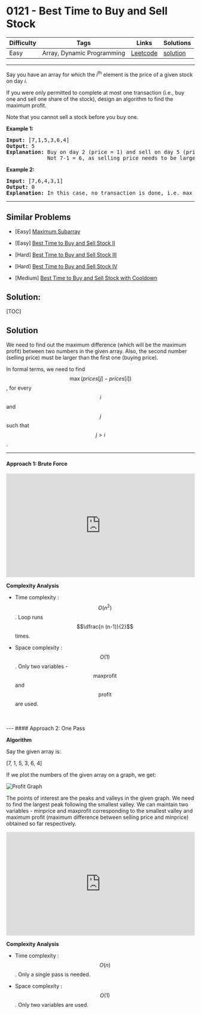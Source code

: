 # 0121 - Best Time to Buy and Sell Stock

Difficulty  | Tags | Links | Solutions
----------- | ---- | ----- | -----
Easy | Array, Dynamic Programming | [Leetcode](https://leetcode.com/problems/best-time-to-buy-and-sell-stock) | [solution](https://leetcode.com/problems/best-time-to-buy-and-sell-stock/solution/)


-----------

<p>Say you have an array for which the <em>i</em><sup>th</sup> element is the price of a given stock on day <em>i</em>.</p>

<p>If you were only permitted to complete at most one transaction (i.e., buy one and sell one share of the stock), design an algorithm to find the maximum profit.</p>

<p>Note that you cannot sell a stock before you buy one.</p>

<p><strong>Example 1:</strong></p>

<pre>
<strong>Input:</strong> [7,1,5,3,6,4]
<strong>Output:</strong> 5
<strong>Explanation:</strong> Buy on day 2 (price = 1) and sell on day 5 (price = 6), profit = 6-1 = 5.
&nbsp;            Not 7-1 = 6, as selling price needs to be larger than buying price.
</pre>

<p><strong>Example 2:</strong></p>

<pre>
<strong>Input:</strong> [7,6,4,3,1]
<strong>Output:</strong> 0
<strong>Explanation:</strong> In this case, no transaction is done, i.e. max profit = 0.
</pre>


-----------


## Similar Problems

- [Easy] [Maximum Subarray](maximum-subarray)

- [Easy] [Best Time to Buy and Sell Stock II](best-time-to-buy-and-sell-stock-ii)

- [Hard] [Best Time to Buy and Sell Stock III](best-time-to-buy-and-sell-stock-iii)

- [Hard] [Best Time to Buy and Sell Stock IV](best-time-to-buy-and-sell-stock-iv)

- [Medium] [Best Time to Buy and Sell Stock with Cooldown](best-time-to-buy-and-sell-stock-with-cooldown)




## Solution:

[TOC]

## Solution

We need to find out the maximum difference (which will be the maximum profit) between two numbers in the given array. Also, the second number (selling price) must be larger than the first one (buying price).

In formal terms, we need to find $$\max(prices[j] - prices[i])$$, for every $$i$$ and $$j$$ such that $$j > i$$.

---
#### Approach 1: Brute Force

<iframe src="https://leetcode.com/playground/enjmphvG/shared" frameBorder="0" width="100%" height="276" name="enjmphvG"></iframe>

**Complexity Analysis**

* Time complexity : $$O(n^2)$$. Loop runs $$\dfrac{n (n-1)}{2}$$ times.

* Space complexity : $$O(1)$$. Only two variables - $$\text{maxprofit}$$ and $$\text{profit}$$ are used.
<br />
<br />
---
#### Approach 2: One Pass

**Algorithm**

Say the given array is:

[7, 1, 5, 3, 6, 4]

If we plot the numbers of the given array on a graph, we get:

![Profit Graph](https://leetcode.com/media/original_images/121_profit_graph.png)

The points of interest are the peaks and valleys in the given graph. We need to find the largest peak following the smallest valley.
We can maintain two variables - minprice and maxprofit corresponding to the smallest valley and maximum profit (maximum difference between selling price and minprice) obtained so far respectively.

<iframe src="https://leetcode.com/playground/G8wkXsyB/shared" frameBorder="0" width="100%" height="276" name="G8wkXsyB"></iframe>

**Complexity Analysis**

* Time complexity : $$O(n)$$. Only a single pass is needed.

* Space complexity : $$O(1)$$. Only two variables are used.
